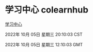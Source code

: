 # 学习中心 colearnhub
[学习中心](http://27.19.32.34:56308/colearnhub/)

2022年 10月 05日 星期三 20:10:03 CST

2022年 10月 05日 星期三 12:10:03 GMT
